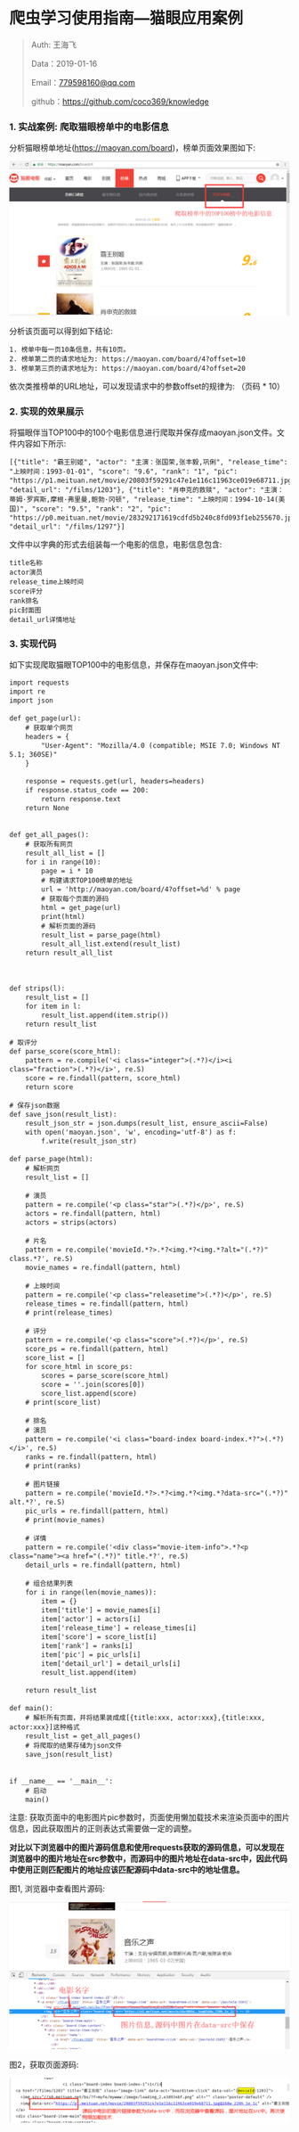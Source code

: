# 爬虫学习使用指南—猫眼应用案例

> Auth: 王海飞
>
> Data：2019-01-16
>
> Email：779598160@qq.com
>
> github：https://github.com/coco369/knowledge 


### 1. 实战案例: 爬取猫眼榜单中的电影信息 

分析猫眼榜单地址(https://maoyan.com/board)，榜单页面效果图如下:

![图](../images/maoyan_bangdan.png)

分析该页面可以得到如下结论:

	1. 榜单中每一页10条信息，共有10页。
	2. 榜单第二页的请求地址为: https://maoyan.com/board/4?offset=10
	3. 榜单第三页的请求地址为: https://maoyan.com/board/4?offset=20
依次类推榜单的URL地址，可以发现请求中的参数offset的规律为: （页码 * 10）

### 2. 实现的效果展示

将猫眼伴当TOP100中的100个电影信息进行爬取并保存成maoyan.json文件。文件内容如下所示:

	[{"title": "霸王别姬", "actor": "主演：张国荣,张丰毅,巩俐", "release_time": "上映时间：1993-01-01", "score": "9.6", "rank": "1", "pic": "https://p1.meituan.net/movie/20803f59291c47e1e116c11963ce019e68711.jpg@160w_220h_1e_1c", "detail_url": "/films/1203"}, {"title": "肖申克的救赎", "actor": "主演：蒂姆·罗宾斯,摩根·弗里曼,鲍勃·冈顿", "release_time": "上映时间：1994-10-14(美国)", "score": "9.5", "rank": "2", "pic": "https://p0.meituan.net/movie/283292171619cdfd5b240c8fd093f1eb255670.jpg@160w_220h_1e_1c", "detail_url": "/films/1297"}]

文件中以字典的形式去组装每一个电影的信息，电影信息包含:

	title名称
	actor演员
	release_time上映时间
	score评分
	rank排名
	pic封面图
	detail_url详情地址

### 3. 实现代码

如下实现爬取猫眼TOP100中的电影信息，并保存在maoyan.json文件中:

	import requests
	import re
	import json

	def get_page(url):
	    # 获取单个网页
	    headers = {
	        "User-Agent": "Mozilla/4.0 (compatible; MSIE 7.0; Windows NT 5.1; 360SE)" 
	    }
	
	    response = requests.get(url, headers=headers)
	    if response.status_code == 200:
	        return response.text
	    return None


	def get_all_pages():
	    # 获取所有网页
	    result_all_list = []
	    for i in range(10):
	        page = i * 10
	        # 构建请求TOP100榜单的地址
	        url = 'http://maoyan.com/board/4?offset=%d' % page
	        # 获取每个页面的源码
	        html = get_page(url)
	        print(html)
	        # 解析页面的源码
	        result_list = parse_page(html)
	        result_all_list.extend(result_list)
	    return result_all_list



	def strips(l):
	    result_list = []
	    for item in l:
	        result_list.append(item.strip())
	    return result_list
	
	# 取评分
	def parse_score(score_html):
	    pattern = re.compile('<i class="integer">(.*?)</i><i class="fraction">(.*?)</i>', re.S)
	    score = re.findall(pattern, score_html)
	    return score
	
	# 保存json数据
	def save_json(result_list):
	    result_json_str = json.dumps(result_list, ensure_ascii=False)
	    with open('maoyan.json', 'w', encoding='utf-8') as f:
	        f.write(result_json_str)

	def parse_page(html):
	    # 解析网页
	    result_list = []
	
	    # 演员
	    pattern = re.compile('<p class="star">(.*?)</p>', re.S)
	    actors = re.findall(pattern, html)
	    actors = strips(actors)
	
	    # 片名
	    pattern = re.compile('movieId.*?>.*?<img.*?<img.*?alt="(.*?)" class.*?', re.S)
	    movie_names = re.findall(pattern, html)
	
	    # 上映时间
	    pattern = re.compile('<p class="releasetime">(.*?)</p>', re.S)
	    release_times = re.findall(pattern, html)
	    # print(release_times)
	
	    # 评分
	    pattern = re.compile('<p class="score">(.*?)</p>', re.S)
	    score_ps = re.findall(pattern, html)
	    score_list = []
	    for score_html in score_ps:
	        scores = parse_score(score_html)
	        score = ''.join(scores[0])
	        score_list.append(score)
	    # print(score_list)
	
	    # 排名
	    # 演员
	    pattern = re.compile('<i class="board-index board-index.*?">(.*?)</i>', re.S)
	    ranks = re.findall(pattern, html)
	    # print(ranks)
	
	    # 图片链接
	    pattern = re.compile('movieId.*?>.*?<img.*?<img.*?data-src="(.*?)" alt.*?', re.S)
	    pic_urls = re.findall(pattern, html)
	    # print(movie_names)
	
	    # 详情
	    pattern = re.compile('<div class="movie-item-info">.*?<p class="name"><a href="(.*?)" title.*?', re.S)
	    detail_urls = re.findall(pattern, html)

	    # 组合结果列表
	    for i in range(len(movie_names)):
	        item = {}
	        item['title'] = movie_names[i]
	        item['actor'] = actors[i]
	        item['release_time'] = release_times[i]
	        item['score'] = score_list[i]
	        item['rank'] = ranks[i]
	        item['pic'] = pic_urls[i]
	        item['detail_url'] = detail_urls[i]
	        result_list.append(item)
	
	    return result_list

	def main():
	    # 解析所有页面，并将结果装成成[{title:xxx, actor:xxx},{title:xxx, actor:xxx}]这种格式
	    result_list = get_all_pages()
	    # 将爬取的结果存储为json文件
	    save_json(result_list)


	if __name__ == '__main__':
	    # 启动
	    main()

注意: 获取页面中的电影图片pic参数时，页面使用懒加载技术来渲染页面中的图片信息，因此获取图片的正则表达式需要做一定的调整。

<b>对比以下浏览器中的图片源码信息和使用requests获取的源码信息，可以发现在浏览器中的图片地址在src参数中，而源码中的图片地址在data-src中，因此代码中使用正则匹配图片的地址应该匹配源码中data-src中的地址信息。</b>

图1, 浏览器中查看图片源码:

![图](../images/maoyan_bangdan_result.png)

图2，获取页面源码:

![图](../images/maoyan_bangdan_parse_page.png)

